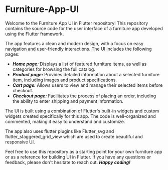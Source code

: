 # Furniture-App-UI

Welcome to the Furniture App UI in Flutter repository! This repository contains the source code for the user interface of a furniture app developed using the Flutter framework.

The app features a clean and modern design, with a focus on easy navigation and user-friendly interactions. The UI includes the following pages:

* <b><i>Home page:</i></b> Displays a list of featured furniture items, as well as categories for browsing the full catalog.
* <b><i>Product page:</i></b> Provides detailed information about a selected furniture item, including images and product specifications.
* <b><i>Cart page:</i></b> Allows users to view and manage their selected items before checkout.
* <b><i>Checkout page:</i></b> Facilitates the process of placing an order, including the ability to enter shipping and payment information.

The UI is built using a combination of Flutter's built-in widgets and custom widgets created specifically for this app. The code is well-organized and commented, making it easy to understand and customize.

The app also uses flutter plugins like Flutter_svg and flutter_staggered_grid_view which are used to create beautiful and responsive UI.

Feel free to use this repository as a starting point for your own furniture app or as a reference for building UI in Flutter. If you have any questions or feedback, please don't hesitate to reach out. <b><i>Happy coding!</i></b>
